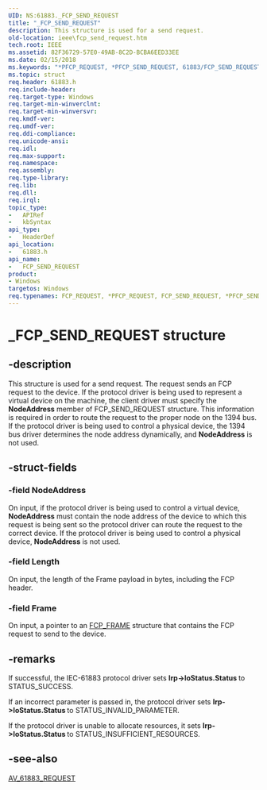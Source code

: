 ```yaml
---
UID: NS:61883._FCP_SEND_REQUEST
title: "_FCP_SEND_REQUEST"
description: This structure is used for a send request.
old-location: ieee\fcp_send_request.htm
tech.root: IEEE
ms.assetid: 82F36729-57E0-49AB-8C2D-BCBA6EED33EE
ms.date: 02/15/2018
ms.keywords: "*PFCP_REQUEST, *PFCP_SEND_REQUEST, 61883/FCP_SEND_REQUEST, 61883/PFCP_SEND_REQUEST, FCP_REQUEST, FCP_SEND_REQUEST, FCP_SEND_REQUEST structure [Buses], IEEE.fcp_send_request, PFCP_SEND_REQUEST, PFCP_SEND_REQUEST structure pointer [Buses], _FCP_SEND_REQUEST"
ms.topic: struct
req.header: 61883.h
req.include-header: 
req.target-type: Windows
req.target-min-winverclnt: 
req.target-min-winversvr: 
req.kmdf-ver: 
req.umdf-ver: 
req.ddi-compliance: 
req.unicode-ansi: 
req.idl: 
req.max-support: 
req.namespace: 
req.assembly: 
req.type-library: 
req.lib: 
req.dll: 
req.irql: 
topic_type:
-	APIRef
-	kbSyntax
api_type:
-	HeaderDef
api_location:
-	61883.h
api_name:
-	FCP_SEND_REQUEST
product:
- Windows
targetos: Windows
req.typenames: FCP_REQUEST, *PFCP_REQUEST, FCP_SEND_REQUEST, *PFCP_SEND_REQUEST
---
```


# _FCP_SEND_REQUEST structure


## -description


This structure is used for a send request. The  request sends an FCP request to the device. If the protocol driver is being used to represent a virtual device on the machine, the client driver must specify the <b>NodeAddress</b> member of FCP_SEND_REQUEST structure. This information is required in order to route the request to the proper node on the 1394 bus. If the protocol driver is being used to control a physical device, the 1394 bus driver determines the node address dynamically, and <b>NodeAddress</b> is not used.


## -struct-fields




### -field NodeAddress

On input, if the protocol driver is being used to control a virtual device, <b>NodeAddress</b> must contain the node address of the device to which this request is being sent so the protocol driver can route the request to the correct device. If the protocol driver is being used to control a physical device, <b>NodeAddress</b> is not used.


### -field Length

On input, the length of the Frame payload in bytes, including the FCP header.


### -field Frame

On input, a pointer to an <a href="https://msdn.microsoft.com/library/windows/hardware/ff537113">FCP_FRAME</a> structure that contains the FCP request to send to the device.


## -remarks



If successful, the IEC-61883 protocol driver sets <b>Irp-&gt;IoStatus.Status </b>to STATUS_SUCCESS. 

If an incorrect parameter is passed in, the protocol driver sets <b>Irp-&gt;IoStatus.Status </b>to STATUS_INVALID_PARAMETER.

If the protocol driver is unable to allocate resources, it sets <b>Irp-&gt;IoStatus.Status </b>to STATUS_INSUFFICIENT_RESOURCES.




## -see-also




<a href="https://msdn.microsoft.com/library/windows/hardware/ff537008">AV_61883_REQUEST</a>
 

 

